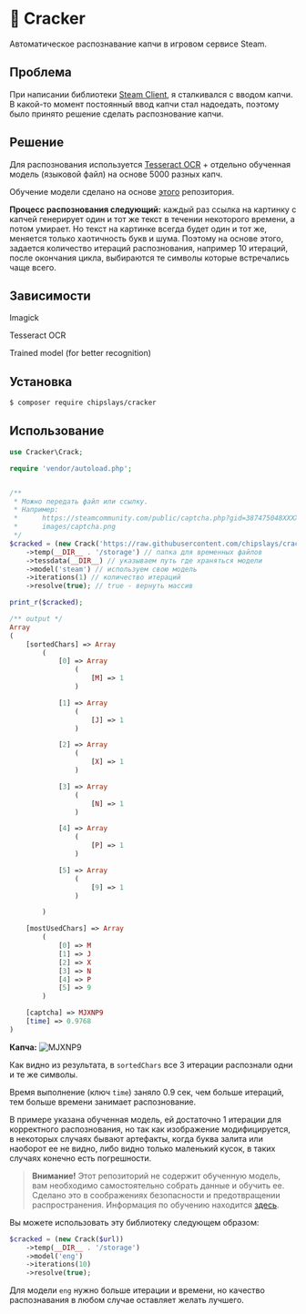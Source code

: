 # 🍪 Cracker

Автоматическое распознавание капчи в игровом сервисе Steam.

## Проблема

При написании библиотеки [Steam Client](https://github.com/chipslays/steam-client), я сталкивался с вводом капчи. В какой-то момент постоянный ввод капчи стал надоедать, поэтому было принято решение сделать распознование капчи.

## Решение

Для распознования используется [Tesseract OCR](https://github.com/tesseract-ocr/tesseract) + отдельно обученная модель (языковой файл) на основе 5000 разных капч. 

Обучение модели сделано на основе [этого](https://github.com/guiem/train-tesseract) репозитория. 

**Процесс распознования следующий:** каждый раз ссылка на картинку с капчей генерирует один и тот же текст в течении некоторого времени, а потом умирает. Но текст на картинке всегда будет один и тот же, меняется только хаотичность букв и шума. Поэтому на основе этого, задается количество итераций распознования, например 10 итераций, после окончания цикла, выбираются те символы которые встречались чаще всего.

## Зависимости

Imagick

Tesseract OCR

Trained model (for better recognition)

## Установка

```bash
$ composer require chipslays/cracker
```

## Использование

```php
use Cracker\Crack;

require 'vendor/autoload.php';


/**
 * Можно передать файл или ссылку.
 * Например:
 *      https://steamcommunity.com/public/captcha.php?gid=387475048XXXXXXXXXXXXXXXX
 *      images/captcha.png
 */
$cracked = (new Crack('https://raw.githubusercontent.com/chipslays/cracker/master/.github/captcha.png'))
    ->temp(__DIR__ . '/storage') // папка для временных файлов
    ->tessdata(__DIR__) // указываем путь где храняться модели
    ->model('steam') // используем свою модель
    ->iterations(1) // количество итераций
    ->resolve(true); // true - вернуть массив

print_r($cracked);

/** output */
Array
(
    [sortedChars] => Array
        (
            [0] => Array
                (
                    [M] => 1
                )

            [1] => Array
                (
                    [J] => 1
                )

            [2] => Array
                (
                    [X] => 1
                )

            [3] => Array
                (
                    [N] => 1
                )

            [4] => Array
                (
                    [P] => 1
                )

            [5] => Array
                (
                    [9] => 1
                )

        )

    [mostUsedChars] => Array
        (
            [0] => M
            [1] => J
            [2] => X
            [3] => N
            [4] => P
            [5] => 9
        )

    [captcha] => MJXNP9
    [time] => 0.9768
)
```

**Капча:** ![MJXNP9](https://raw.githubusercontent.com/chipslays/cracker/master/.github/captcha.png)

Как видно из результата, в `sortedChars` все 3 итерации распознали одни и те же символы. 

Время выполнение (ключ `time`) заняло 0.9 сек, чем больше итераций, тем больше времени занимает распознование. 

В примере указана обученная модель, ей достаточно 1 итерации для корректного распознования, но так как изображение модифицируется, в некоторых случаях бывают артефакты, когда буква залита или наоборот ее не видно, либо видно только маленький кусок, в таких случаях конечно есть погрешности.

> **Внимание!** Этот репозиторий не содержит обученную модель, вам необходимо самостоятельно собрать данные и обучить ее. Сделано это в соображениях безопасности и предотвращении распространения. Информация по обучению находится [здесь](https://tesseract-ocr.github.io/tessdoc/TrainingTesseract-4.00.html).

Вы можете использовать эту библиотеку следующем образом:

```php
$cracked = (new Crack($url))
    ->temp(__DIR__ . '/storage')
    ->model('eng')
    ->iterations(10)
    ->resolve(true);
```

Для модели `eng` нужно больше итерации и времени, но качество распознавания в любом случае оставляет желать лучшего.





